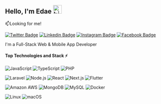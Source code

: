 ## Hello, I'm Edae <img src="https://emoji.slack-edge.com/T02HBS55FCG/cool-doge/aa3c8fd9037a0604.gif" width="28" alt="hi">


:mailbox:Looking for me!

[![Twitter Badge](https://img.shields.io/badge/-@edave_global-1ca0f1?style=flat&labelColor=1ca0f1&logo=twitter&logoColor=white)](https://twitter.com/edave_global) [![Linkedin Badge](https://img.shields.io/badge/-David_Edeh-0e76a8?style=flat&labelColor=0e76a8&logo=linkedin&logoColor=white)](https://www.linkedin.com/in/edaveglobal/) [![Instagram Badge](https://img.shields.io/badge/-@edave_global-e84393?style=flat&labelColor=e84393&logo=instagram&logoColor=white)](https://instagram.com/edave_global) [![Facebook Badge](https://img.shields.io/badge/-@edaveglobal-3b5998?style=flat&labelColor=3b5998&logo=facebook&logoColor=white)](https://facebook.com/edaveglobal)


I'm a Full-Stack Web & Mobile App Developer 

#### Top Technologies and Stack ⚡️

![JavaScript](https://img.shields.io/static/v1?style=for-the-badge&message=JavaScript&color=222222&logo=JavaScript&logoColor=F7DF1E&label=) ![TypeScript](https://img.shields.io/static/v1?style=for-the-badge&message=TypeScript&color=3178C6&logo=TypeScript&logoColor=FFFFFF&label=) ![PHP](https://img.shields.io/static/v1?style=for-the-badge&message=PHP&color=777BB4&logo=PHP&logoColor=FFFFFF&label=)

![Laravel](https://img.shields.io/static/v1?style=for-the-badge&message=Laravel&color=FF2D20&logo=Laravel&logoColor=FFFFFF&label=) ![Node.js](https://img.shields.io/static/v1?style=for-the-badge&message=Node.js&color=339933&logo=Node.js&logoColor=FFFFFF&label=) ![React](https://img.shields.io/static/v1?style=for-the-badge&message=React&color=222222&logo=React&logoColor=61DAFB&label=)  ![Next.js](https://img.shields.io/static/v1?style=for-the-badge&message=Next.js&color=000000&logo=Next.js&logoColor=FFFFFF&label=) ![Flutter](https://img.shields.io/static/v1?style=for-the-badge&message=Flutter&color=02569B&logo=Flutter&logoColor=FFFFFF&label=)

![Amazon AWS](https://img.shields.io/static/v1?style=for-the-badge&message=Amazon+AWS&color=232F3E&logo=Amazon+AWS&logoColor=FFFFFF&label=) ![MongoDB](https://img.shields.io/static/v1?style=for-the-badge&message=MongoDB&color=47A248&logo=MongoDB&logoColor=FFFFFF&label=) ![MySQL](https://img.shields.io/static/v1?style=for-the-badge&message=MySQL&color=4479A1&logo=MySQL&logoColor=FFFFFF&label=)  ![Docker](https://img.shields.io/static/v1?style=for-the-badge&message=Docker&color=2496ED&logo=Docker&logoColor=FFFFFF&label=) 

![Linux](https://img.shields.io/static/v1?style=for-the-badge&message=Linux&color=222222&logo=Linux&logoColor=FCC624&label=) ![macOS](https://img.shields.io/static/v1?style=for-the-badge&message=macOS&color=000000&logo=macOS&logoColor=FFFFFF&label=)


